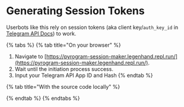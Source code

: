 # Generating Session Tokens

Userbots like this rely on session tokens \(aka client key/`auth_key_id` in [Telegram API Docs](https://core.telegram.org/api/auth)\) to work.

{% tabs %}
{% tab title="On your browser" %}
1. Navigate to [https://pyrogram-session-maker.legenhand.repl.run/](https://pyrogram-session-maker.legenhand.repl.run/).
2. Wait until the initiation process success.
3. Input your Telegram API App ID and Hash
{% endtab %}

{% tab title="With the source code locally" %}

{% endtab %}
{% endtabs %}

